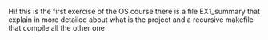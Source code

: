 Hi!
this is the first exercise of the OS course
there is a file EX1_summary that explain in more detailed about what is the project
and a recursive makefile that compile all the other one

